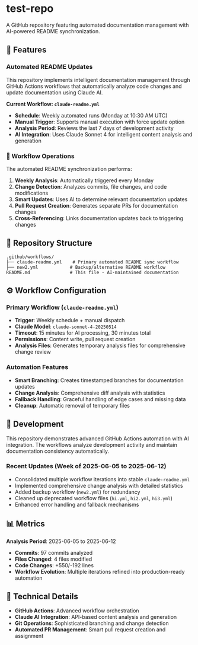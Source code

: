 # test-repo

A GitHub repository featuring automated documentation management with AI-powered README synchronization.

## 🤖 Features

### Automated README Updates
This repository implements intelligent documentation management through GitHub Actions workflows that automatically analyze code changes and update documentation using Claude AI.

**Current Workflow: `claude-readme.yml`**
- **Schedule**: Weekly automated runs (Monday at 10:30 AM UTC)
- **Manual Trigger**: Supports manual execution with force update option
- **Analysis Period**: Reviews the last 7 days of development activity
- **AI Integration**: Uses Claude Sonnet 4 for intelligent content analysis and generation

### 🔄 Workflow Operations

The automated README synchronization performs:

1. **Weekly Analysis**: Automatically triggered every Monday
2. **Change Detection**: Analyzes commits, file changes, and code modifications
3. **Smart Updates**: Uses AI to determine relevant documentation updates
4. **Pull Request Creation**: Generates separate PRs for documentation changes
5. **Cross-Referencing**: Links documentation updates back to triggering changes

## 📁 Repository Structure

```
.github/workflows/
├── claude-readme.yml    # Primary automated README sync workflow
├── new2.yml            # Backup/alternative README workflow
README.md               # This file - AI-maintained documentation
```

## ⚙️ Workflow Configuration

### Primary Workflow (`claude-readme.yml`)
- **Trigger**: Weekly schedule + manual dispatch
- **Claude Model**: `claude-sonnet-4-20250514`
- **Timeout**: 15 minutes for AI processing, 30 minutes total
- **Permissions**: Content write, pull request creation
- **Analysis Files**: Generates temporary analysis files for comprehensive change review

### Automation Features
- **Smart Branching**: Creates timestamped branches for documentation updates
- **Change Analysis**: Comprehensive diff analysis with statistics
- **Fallback Handling**: Graceful handling of edge cases and missing data
- **Cleanup**: Automatic removal of temporary files

## 🚀 Development

This repository demonstrates advanced GitHub Actions automation with AI integration. The workflows analyze development activity and maintain documentation consistency automatically.

### Recent Updates (Week of 2025-06-05 to 2025-06-12)
- Consolidated multiple workflow iterations into stable `claude-readme.yml`
- Implemented comprehensive change analysis with detailed statistics
- Added backup workflow (`new2.yml`) for redundancy
- Cleaned up deprecated workflow files (`hi.yml`, `hi2.yml`, `hi3.yml`)
- Enhanced error handling and fallback mechanisms

## 📊 Metrics

**Analysis Period**: 2025-06-05 to 2025-06-12
- **Commits**: 97 commits analyzed
- **Files Changed**: 4 files modified
- **Code Changes**: +550/-192 lines
- **Workflow Evolution**: Multiple iterations refined into production-ready automation

## 🔧 Technical Details

- **GitHub Actions**: Advanced workflow orchestration
- **Claude AI Integration**: API-based content analysis and generation
- **Git Operations**: Sophisticated branching and change detection
- **Automated PR Management**: Smart pull request creation and assignment
